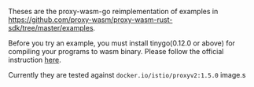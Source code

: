 
Theses are the proxy-wasm-go reimplementation of examples in https://github.com/proxy-wasm/proxy-wasm-rust-sdk/tree/master/examples.

Before you try an example, you must install tinygo(0.12.0 or above) for compiling your programs to wasm binary.
Please follow the official instruction [here](https://tinygo.org/getting-started/macos/).

Currently they are tested against `docker.io/istio/proxyv2:1.5.0` image.s